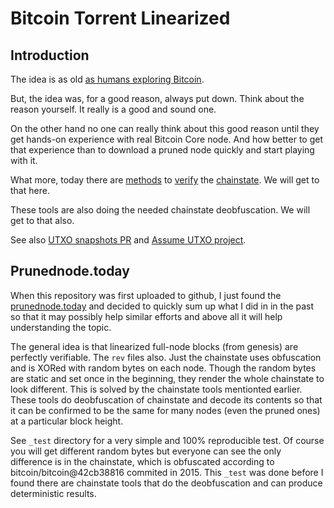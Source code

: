 # Bitcoin Torrent Linearized

## Introduction

The idea is as old [as humans exploring Bitcoin][blk].

[blk]: https://luke.dashjr.org/programs/bitcoin/files/blk0001/

But, the idea was, for a good reason, always put down.
Think about the reason yourself. It really is a good and
sound one.

On the other hand no one can really think about this good
reason until they get hands-on experience with real Bitcoin Core
node. And how better to get that experience than to download
a pruned node quickly and start playing with it.

What more, today there are [methods][bt1] to [verify][bt2] the
[chainstate][bt3]. We will get to that here.

[bt1]: https://github.com/in3rsha/bitcoin-chainstate-parser
[bt2]: https://github.com/mycroft/chainstate
[bt3]: https://github.com/sr-gi/bitcoin_tools

These tools are also doing the needed chainstate deobfuscation.
We will get to that also.

See also [UTXO snapshots PR](https://github.com/bitcoin/bitcoin/pull/15606)
and [Assume UTXO project](https://github.com/bitcoin/bitcoin/projects/11).

## Prunednode.today

When this repository was first uploaded to github, I just found
the [prunednode.today](https://prunednode.today)
and decided to quickly sum up what I did in in the past
so that it may possibly help similar efforts and above all
it will help understanding the topic.

The general idea is that linearized full-node blocks
(from genesis) are perfectly verifiable. The `rev` files
also. Just the chainstate uses obfuscation and is XORed with
random bytes on each node. Though the random bytes are static
and set once in the beginning, they render the whole chainstate
to look different. This is solved by the chainstate tools mentionted
earlier. These tools do deobfuscation of chainstate and decode its
contents so that it can be confirmed to be the same for many nodes
(even the pruned ones) at a particular block height.

See `_test` directory for a very simple and 100% reproducible
test. Of course you will get different random bytes but
everyone can see the only difference is in the chainstate,
which is obfuscated according to bitcoin/bitcoin@42cb38816
commited in 2015. This `_test` was done before I found there are
chainstate tools that do the deobfuscation and can produce
deterministic results.
